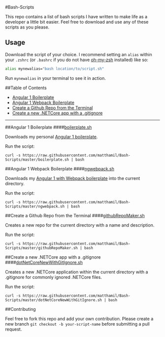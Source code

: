 #Bash-Scripts

This repo contains a list of bash scripts I have written to make life as a developer a little bit easier. Feel free to download and use any of these scripts as you please.

## Usage

Download the script of your choice. I recommend setting an `alias` within your `.zshrc` (or `.bashrc` if you do not have [oh-my-zsh](http://ohmyz.sh/) installed) like so:

```bash
alias mynewalias="bash location/to/script.sh"
```

Run `mynewalias` in your terminal to see it in action.

##Table of Contents

* [Angular 1 Boilerplate](https://github.com/matthamil/Bash-Scripts#angular-1-boilerplate)
* [Angular 1 Webpack Boilerplate](https://github.com/matthamil/Bash-Scripts#angular-1-webpack-boilerplate)
* [Create a Github Repo from the Terminal](https://github.com/matthamil/Bash-Scripts#create-a-github-repo-from-the-terminal)
* [Create a new .NETCore app with a .gitignore](https://github.com/matthamil/Bash-Scripts#create-a-new-netcore-app-with-a-gitignore)

---

##Angular 1 Boilerplate
####[boilerplate.sh](https://github.com/matthamil/Bash-Scripts/blob/master/boilerplate.sh)

Downloads my personal [Angular 1 boilerplate](https://github.com/matthamil/Angular-Bo).

Run the script:

`curl -s https://raw.githubusercontent.com/matthamil/Bash-Scripts/master/boilerplate.sh | bash`

##Angular 1 Webpack Boilerplate
####[ngwebpack.sh](https://github.com/matthamil/Bash-Scripts/blob/master/ngwebpack.sh)

Downloads my [Angular 1 with Webpack boilerplate](https://github.com/matthamil/Angular1Webpack) into the current directory.

Run the script:

`curl -s https://raw.githubusercontent.com/matthamil/Bash-Scripts/master/ngwebpack.sh | bash`

##Create a Github Repo from the Terminal
####[githubRepoMaker.sh](https://github.com/matthamil/Bash-Scripts/blob/master/githubRepoMaker.sh)

Creates a new repo for the current directory with a name and description.

Run the script:

`curl -s https://raw.githubusercontent.com/matthamil/Bash-Scripts/master/githubRepoMaker.sh | bash`

##Create a new .NETCore app with a .gitignore
####[dotNetCoreNewWithGitIgnore.sh](https://github.com/matthamil/Bash-Scripts/blob/master/dotNetCoreNewWithGitIgnore.sh)

Creates a new .NETCore application within the current directory with a .gitignore for commonly ignored .NETCore files.

Run the script:

`curl -s https://raw.githubusercontent.com/matthamil/Bash-Scripts/master/dotNetCoreNewWithGitIgnore.sh | bash`

##Contributing

Feel free to fork this repo and add your own contribution. Please create a new branch `git checkout -b your-script-name` before submitting a pull request.
